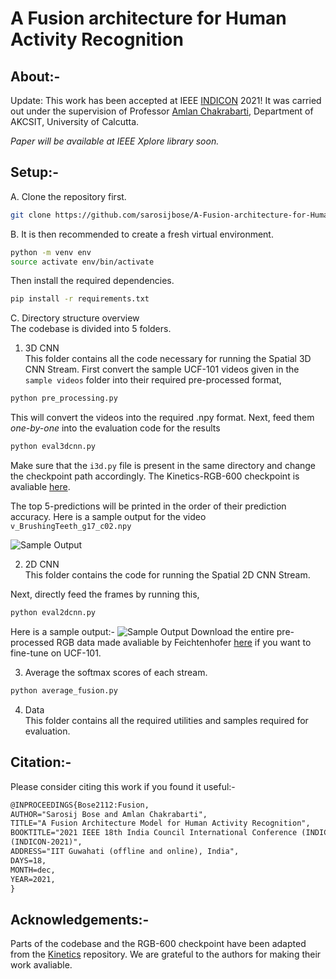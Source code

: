 # A Fusion architecture for Human Activity Recognition

## About:-

Update: This work has been accepted at IEEE [INDICON](https://www.ewh.ieee.org/r10/calcutta/indicon2021/index.html) 2021! It was carried out under the supervision of Professor [Amlan Chakrabarti](https://sites.google.com/caluniv.ac.in/amlanc-org/), Department of AKCSIT, University of Calcutta.

*Paper will be available at IEEE Xplore library soon.*

## Setup:-  

A. Clone the repository first.  
```bash
git clone https://github.com/sarosijbose/A-Fusion-architecture-for-Human-Activity-Recognition.git
```

B. It is then recommended to create a fresh virtual environment.
```bash
python -m venv env
source activate env/bin/activate
```
Then install the required dependencies.
```bash
pip install -r requirements.txt
```
C. Directory structure overview  
The codebase is divided into 5 folders. 

1. 3D CNN  
This folder contains all the code necessary for running the Spatial 3D CNN Stream.
First convert the sample UCF-101 videos given in the ```sample videos``` folder into their required pre-processed format,
```bash
python pre_processing.py
```
This will convert the videos into the required .npy format.
Next, feed them *one-by-one* into the evaluation code for the results
```bash
python eval3dcnn.py
```
Make sure that the ```i3d.py``` file is present in the same directory and change the checkpoint path accordingly.
The Kinetics-RGB-600 checkpoint is avaliable [here](https://drive.google.com/drive/folders/1bLwYRzp7Aei1qtNhOcq5C4cnjD27A845?usp=sharing).

The top 5-predictions will be printed in the order of their prediction accuracy.
Here is a sample output for the video ```v_BrushingTeeth_g17_c02.npy```  

![Sample Output](https://github.com/sarosijbose/An-ensemble-architecture-for-Human-Activity-Recognition/blob/main/3D%20CNN/sample_output.jpg)

2. 2D CNN  
This folder contains the code for running the Spatial 2D CNN Stream.

Next, directly feed the frames by running this,
```bash
python eval2dcnn.py
```
Here is a sample output:-
![Sample Output](https://github.com/sarosijbose/An-ensemble-architecture-for-Human-Activity-Recognition/blob/main/2D%20CNN/Sample_output_2dcnn.jpg)
Download the entire pre-processed RGB data made avaliable by Feichtenhofer [here](http://ftp.tugraz.at/pub/feichtenhofer/tsfusion/data/) if you want to fine-tune on UCF-101.

3. Average the softmax scores of each stream.
```bash
python average_fusion.py
```
4. Data   
This folder contains all the required utilities and samples required for evaluation.

## Citation:-

Please consider citing this work if you found it useful:-

```latex
@INPROCEEDINGS{Bose2112:Fusion,
AUTHOR="Sarosij Bose and Amlan Chakrabarti",
TITLE="A Fusion Architecture Model for Human Activity Recognition",
BOOKTITLE="2021 IEEE 18th India Council International Conference (INDICON)
(INDICON-2021)",
ADDRESS="IIT Guwahati (offline and online), India",
DAYS=18,
MONTH=dec,
YEAR=2021,
}
```

## Acknowledgements:-

Parts of the codebase and the RGB-600 checkpoint have been adapted from the [Kinetics](https://github.com/deepmind/kinetics-i3d) repository. 
We are grateful to the authors for making their work avaliable.
